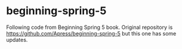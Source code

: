 # beginning-spring-5
Following code from Beginning Spring 5 book. 
Original repository is https://github.com/Apress/beginning-spring-5 but this one has some updates.

